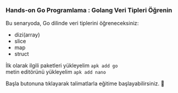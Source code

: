 ### Hands-on Go Programlama :  Golang Veri Tipleri Öğrenin

Bu senaryoda, Go dilinde veri tiplerini öğreneceksiniz:
- dizi(array)
- slice
- map
- struct

İlk olarak ilgili paketleri yükleyelim `apk add go` \
metin editörünü yükleyelim `apk add nano` 

Başla butonuna tıklayarak talimatlarla eğitime başlayabilirsiniz. 🚀
